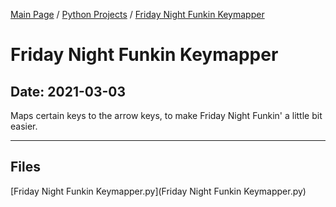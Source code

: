 [Main Page](/) / [Python Projects](/python) / [Friday Night Funkin Keymapper](/python/2020-09-15_TAP)

# Friday Night Funkin Keymapper

## Date: 2021-03-03

Maps certain keys to the arrow keys, to make Friday Night Funkin' a little bit easier.

-----

## Files

[Friday Night Funkin Keymapper.py](Friday Night Funkin Keymapper.py)